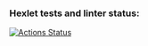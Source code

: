 ### Hexlet tests and linter status:
[![Actions Status](https://github.com/SkripnikovOV/layout-designer-project-58/workflows/hexlet-check/badge.svg)](https://github.com/SkripnikovOV/layout-designer-project-58/actions)